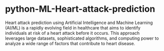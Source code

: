 # python-ML-Heart-attack-prediction
Heart attack prediction using Artificial Intelligence and Machine Learning (AI/ML) is a rapidly evolving field in healthcare that aims to identify individuals at risk of a heart attack before it occurs. This approach leverages large datasets, sophisticated algorithms, and computing power to analyze a wide range of factors that contribute to heart disease.
